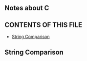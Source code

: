 ## Notes about C

CONTENTS OF THIS FILE
---------------------
 * [String Comparison](#String-Comparison)




























String Comparison
---------------------

